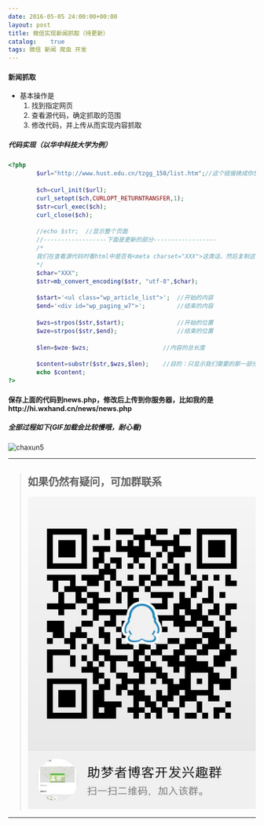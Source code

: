 ```yaml
---
date: 2016-05-05 24:00:00+00:00
layout: post
title: 微信实现新闻抓取（待更新）
catalog:    true
tags: 微信 新闻 爬虫 开发
---
```


#### 新闻抓取

* 基本操作是
  1. 找到指定网页
  2. 查看源代码，确定抓取的范围
  3. 修改代码，并上传从而实现内容抓取

##### 代码实现（以华中科技大学为例）

```php
<?php
		$url="http://www.hust.edu.cn/tzgg_150/list.htm";//这个链接换成你想抓取新闻的链接
		
		$ch=curl_init($url);
		curl_setopt($ch,CURLOPT_RETURNTRANSFER,1);
		$str=curl_exec($ch);
		curl_close($ch);
		
		//echo $str;  //显示整个页面
		//------------------下面是更新的部分------------------
        /*
        我们在查看源代码时看html中是否有<meta charset="XXX">这类话，然后复制这个XXX
        */
        $char="XXX";
		$str=mb_convert_encoding($str, "utf-8",$char);
        
		$start='<ul class="wp_article_list">';  //开始的内容
		$end='<div id="wp_paging_w7">';  		//结束的内容
		
		$wzs=strpos($str,$start);				//开始的位置
		$wze=strpos($str,$end);					//结束的位置
		
		$len=$wze-$wzs;						//内容的总长度
		
		$content=substr($str,$wzs,$len);  	//目的：只显示我们需要的那一部分
		echo $content;
?>
```

#### 保存上面的代码到news.php，修改后上传到你服务器，比如我的是http://hi.wxhand.cn/news/news.php

##### 全部过程如下(GIF加载会比较慢哦，耐心看)
![chaxun5](/img/blog/jc4-news-hzkd.gif)

___
>## 如果仍然有疑问，可加群联系
>![qqgroup](/img/blog/qqgroup.jpg)
___